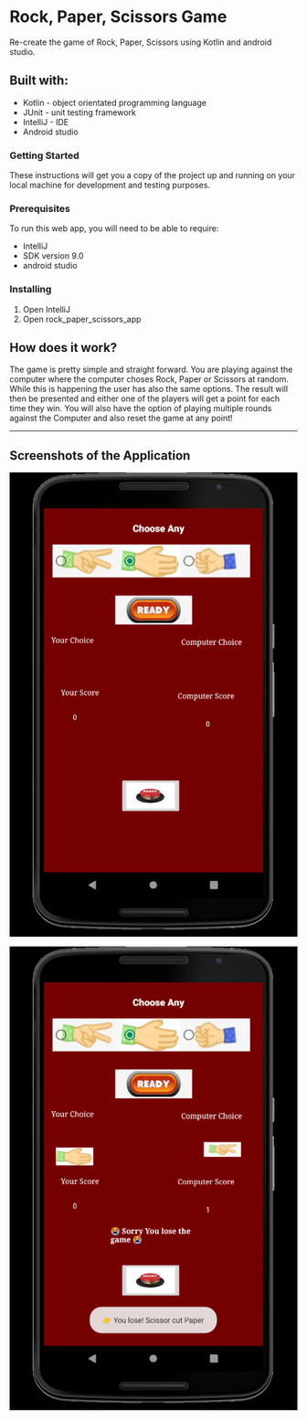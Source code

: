# Rock, Paper, Scissors Game

Re-create the game of Rock, Paper, Scissors using Kotlin and android studio.

## Built with:

- Kotlin - object orientated programming language
- JUnit - unit testing framework
- IntelliJ - IDE
- Android studio

### Getting Started

These instructions will get you a copy of the project up and running on your local machine for development and testing purposes.

### Prerequisites

To run this web app, you will need to be able to require:

- IntelliJ
- SDK version 9.0
- android studio

### Installing

1. Open IntelliJ
2. Open rock_paper_scissors_app





## How does it work? 

The game is pretty simple and straight forward. You are playing against 
the computer where the computer choses Rock, Paper or Scissors at random. 
While this is happening the user has also the same options. The result will then be presented
and either one of the players will get a point for each time they win. You will also have the option
of playing multiple rounds against the Computer and also reset the game at any point! 

****

## Screenshots of the Application 
![Initial State of the Application](/Readme_Images/Initial.png)

![State after Ready Button is Pressed](/Readme_Images/Middle.png)

